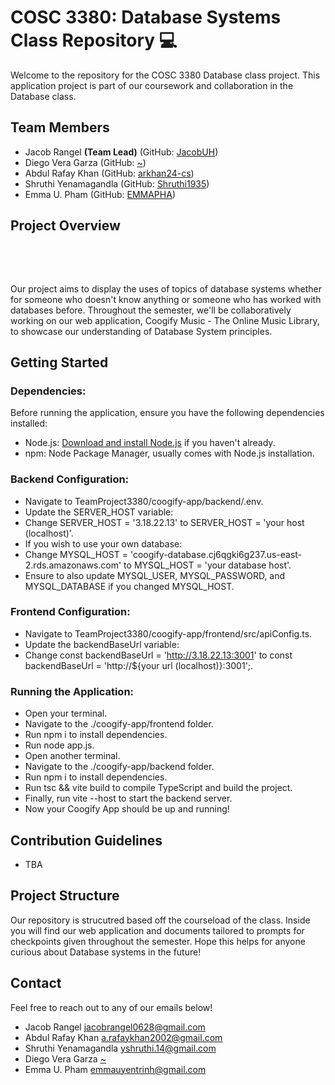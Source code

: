 # COSC 3380: Database Systems Class Repository 💻

Welcome to the repository for the COSC 3380 Database class project. This application project is part of our coursework and collaboration in the Database class.

## Team Members

- Jacob Rangel **(Team Lead)** (GitHub: [JacobUH](https://github.com/JacobUH))
- Diego Vera Garza (GitHub: [~](https://github.com/lindolfo1))
- Abdul Rafay Khan (GitHub: [arkhan24-cs](https://github.com/arkhan24-cs))
- Shruthi Yenamagandla (GitHub: [Shruthi1935](https://github.com/Shruthi1935))
- Emma U. Pham (GitHub: [EMMAPHA](https://github.com/EMMAPHA))

## Project Overview

<p align="center">
  <a href="https://ibb.co/ncWj3XZ"><img src="https://i.ibb.co/jMpDVCB/Screenshot-2024-04-23-at-2-52-35-AM.png" alt="Screenshot-2024-04-23-at-2-52-35-AM" border="0" width="2" height="4"></a>
  <a href="https://ibb.co/WzQwD8c"><img src="https://i.ibb.co/HP0sNwr/Screenshot-2024-04-23-at-3-02-05-AM.png" alt="Screenshot-2024-04-23-at-3-02-05-AM" border="0" width="2" height="4"></a>
  <a href="https://ibb.co/26mZBzt"><img src="https://i.ibb.co/0X8s30M/Screenshot-2024-04-23-at-3-01-55-AM.png" alt="Screenshot-2024-04-23-at-3-01-55-AM" border="0" width="2" height="4"></a>
  <a href="https://ibb.co/njXYY8X"><img src="https://i.ibb.co/VTFzzpF/Screenshot-2024-04-23-at-2-58-31-AM.png" alt="Screenshot-2024-04-23-at-2-58-31-AM" border="0" width="2" height="4"></a>
</p>

<p align="center">
  <a href="https://ibb.co/nD3d1Tv"><img src="https://i.ibb.co/FBsZY9M/Screenshot-2024-04-23-at-2-56-29-AM.png" alt="Screenshot-2024-04-23-at-2-56-29-AM" border="0" width="2" height="4"></a>
  <a href="https://ibb.co/4Ph2rkm"><img src="https://i.ibb.co/RzRNw8v/Screenshot-2024-04-23-at-2-54-45-AM.png" alt="Screenshot-2024-04-23-at-2-54-45-AM" border="0" width="2" height="4"></a>
  <a href="https://ibb.co/Lx0bQwc"><img src="https://i.ibb.co/D91sGXv/Screenshot-2024-04-23-at-2-53-58-AM.png" alt="Screenshot-2024-04-23-at-2-53-58-AM" border="0" width="2" height="4"></a>
  <a href="https://ibb.co/fk3QZj2"><img src="https://i.ibb.co/v3NDf0H/Screenshot-2024-04-23-at-2-53-29-AM.png" alt="Screenshot-2024-04-23-at-2-53-29-AM" border="0" width="2" height="4"></a>
</p>


Our project aims to display the uses of topics of database systems whether for someone who doesn't know anything or someone who has worked with databases before. Throughout the semester, we'll be collaboratively working on our web application, Coogify Music - The Online Music Library, to showcase our understanding of Database System principles.

## Getting Started

### Dependencies:
Before running the application, ensure you have the following dependencies installed:
- Node.js: [Download and install Node.js](https://nodejs.org/) if you haven't already.
- npm: Node Package Manager, usually comes with Node.js installation.

### Backend Configuration:
- Navigate to TeamProject3380/coogify-app/backend/.env.
- Update the SERVER_HOST variable:
- Change SERVER_HOST = '3.18.22.13' to SERVER_HOST = 'your host (localhost)'.
- If you wish to use your own database:
- Change MYSQL_HOST = 'coogify-database.cj6qgki6g237.us-east-2.rds.amazonaws.com' to MYSQL_HOST = 'your database host'.
- Ensure to also update MYSQL_USER, MYSQL_PASSWORD, and MYSQL_DATABASE if you changed MYSQL_HOST.

### Frontend Configuration:
- Navigate to TeamProject3380/coogify-app/frontend/src/apiConfig.ts.
- Update the backendBaseUrl variable:
- Change const backendBaseUrl = 'http://3.18.22.13:3001' to const backendBaseUrl = 'http://${your url (localhost)}:3001';.

### Running the Application:
- Open your terminal.
- Navigate to the ./coogify-app/frontend folder.
- Run npm i to install dependencies.
- Run node app.js.
- Open another terminal.
- Navigate to the ./coogify-app/backend folder.
- Run npm i to install dependencies.
- Run tsc && vite build to compile TypeScript and build the project.
- Finally, run vite --host to start the backend server.
- Now your Coogify App should be up and running!

## Contribution Guidelines

- TBA

## Project Structure

Our repository is strucutred based off the courseload of the class. Inside you will find our web application and documents tailored to prompts for checkpoints given throughout the semester. Hope this helps for anyone curious about Database systems in the future!

## Contact

Feel free to reach out to any of our emails below!

- Jacob Rangel [jacobrangel0628@gmail.com](https://jacobrangel0628@gmail.com)
- Abdul Rafay Khan [a.rafaykhan2002@gmail.com](https://a.rafaykhan2002@gmail.com)
- Shruthi Yenamagandla [yshruthi.14@gmail.com](https://yshruthi.14@gmail.com)
- Diego Vera Garza [~]()
- Emma U. Pham [emmauyentrinh@gmail.com](https://emmauyentrinh@gmail.com)
